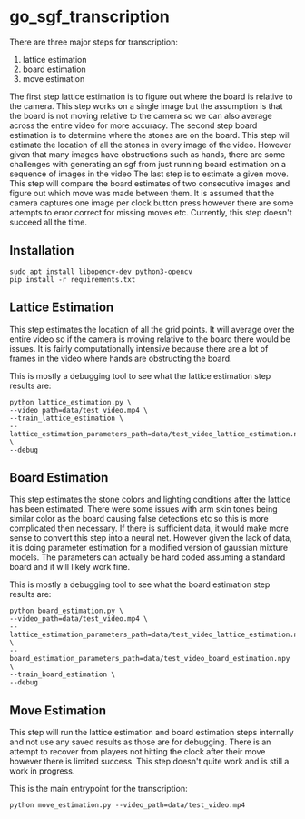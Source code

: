 # go_sgf_transcription
There are three major steps for transcription:
1. lattice estimation
2. board estimation
3. move estimation

The first step lattice estimation is to figure out where the board is relative to the camera. This step works on a single image but the assumption is that the board is not moving relative to the camera so we can also average across the entire video for more accuracy. 
The second step board estimation is to determine where the stones are on the board. This step will estimate the location of all the stones in every image of the video. However given that many images have obstructions such as hands, there are some challenges with generating an sgf from just running board estimation on a sequence of images in the video
The last step is to estimate a given move. This step will compare the board estimates of two consecutive images and figure out which move was made between them. It is assumed that the camera captures one image per clock button press however there are some attempts to error correct for missing moves etc. Currently, this step doesn't succeed all the time. 

## Installation
```
sudo apt install libopencv-dev python3-opencv
pip install -r requirements.txt
```

## Lattice Estimation
This step estimates the location of all the grid points. It will average over the entire video so if the camera is moving relative to the board there would be issues. It is fairly computationally intensive because there are a lot of frames in the video where hands are obstructing the board. 

This is mostly a debugging tool to see what the lattice estimation step results are:
```
python lattice_estimation.py \
--video_path=data/test_video.mp4 \
--train_lattice_estimation \
--lattice_estimation_parameters_path=data/test_video_lattice_estimation.npy \
--debug
```

## Board Estimation
This step estimates the stone colors and lighting conditions after the lattice has been estimated. There were some issues with arm skin tones being similar color as the board causing false detections etc so this is more complicated then necessary. If there is sufficient data, it would make more sense to convert this step into a neural net. However given the lack of data, it is doing parameter estimation for a modified version of gaussian mixture models. The parameters can actually be hard coded assuming a standard board and it will likely work fine. 

This is mostly a debugging tool to see what the board estimation step results are:
```
python board_estimation.py \
--video_path=data/test_video.mp4 \
--lattice_estimation_parameters_path=data/test_video_lattice_estimation.npy \
--board_estimation_parameters_path=data/test_video_board_estimation.npy \
--train_board_estimation \
--debug
``````

## Move Estimation
This step will run the lattice estimation and board estimation steps internally and not use any saved results as those are for debugging. There is an attempt to recover from players not hitting the clock after their move however there is limited success. This step doesn't quite work and is still a work in progress.  

This is the main entrypoint for the transcription:
```
python move_estimation.py --video_path=data/test_video.mp4
```